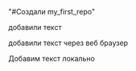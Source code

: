 "#Создали my_first_repo" 

добавили текст

добавили текст через веб браузер

Добавим текст локально
